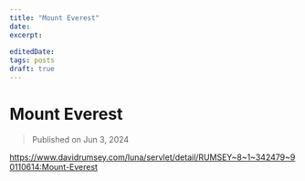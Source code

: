 ```yaml
---
title: "Mount Everest"
date: 
excerpt: 
 
editedDate:
tags: posts
draft: true
---
```

# Mount Everest

> Published on Jun 3, 2024

https://www.davidrumsey.com/luna/servlet/detail/RUMSEY~8~1~342479~90110614:Mount-Everest
